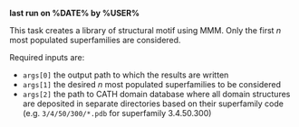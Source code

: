 **last run on %DATE% by %USER%**

This task creates a library of structural motif using MMM. Only the first _n_ most populated superfamilies are considered.

Required inputs are:

- `args[0]` the output path to which the results are written
- `args[1]` the desired _n_ most populated superfamilies to be considered
- `args[2]` the path to CATH domain database where all domain structures are deposited in separate directories based on their superfamily code (e.g. `3/4/50/300/*.pdb` for superfamily 3.4.50.300)

